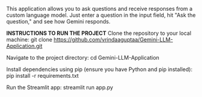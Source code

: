 This application allows you to ask questions and receive responses from a custom language model. 
Just enter a question in the input field, hit "Ask the question," and see how Gemini responds.  

**INSTRUCTIONS TO RUN THE PROJECT**
Clone the repository to your local machine:
git clone https://github.com/vrindaaguptaa/Gemini-LLM-Application.git  

Navigate to the project directory:
cd Gemini-LLM-Application  

Install dependencies using pip (ensure you have Python and pip installed):
pip install -r requirements.txt   

Run the Streamlit app:
streamlit run app.py
